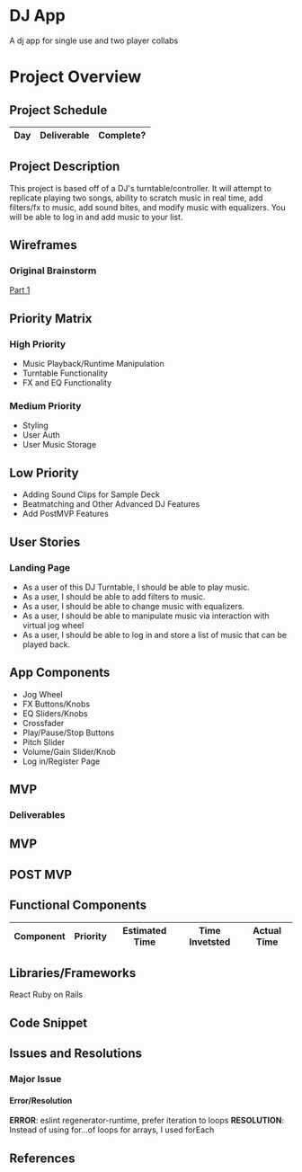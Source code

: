# DJ App
A dj app for single use and two player collabs

# Project Overview

## Project Schedule

|  Day | Deliverable | Complete? |
|---|---|--|

## Project Description

This project is based off of a DJ's turntable/controller. It will attempt to replicate playing two songs, ability to scratch music in real time, add filters/fx to music, add sound bites, and modify music with equalizers. You will be able to log in and add music to your list.

## Wireframes

### Original Brainstorm

[Part 1]()

## Priority Matrix

### High Priority
- Music Playback/Runtime Manipulation
- Turntable Functionality
- FX and EQ Functionality

### Medium Priority
- Styling
- User Auth
- User Music Storage

## Low Priority
- Adding Sound Clips for Sample Deck
- Beatmatching and Other Advanced DJ Features
- Add PostMVP Features

## User Stories

### Landing Page

- As a user of this DJ Turntable, I should be able to play music.
- As a user, I should be able to add filters to music.
- As a user, I should be able to change music with equalizers.
- As a user, I should be able to manipulate music via interaction with virtual jog wheel
- As a user, I should be able to log in and store a list of music that can be played back.

## App Components
- Jog Wheel
- FX Buttons/Knobs
- EQ Sliders/Knobs
- Crossfader
- Play/Pause/Stop Buttons
- Pitch Slider
- Volume/Gain Slider/Knob
- Log in/Register Page

## MVP

### Deliverables

## MVP

## POST MVP

## Functional Components

| Component | Priority | Estimated Time | Time Invetsted | Actual Time |
| --- | :---: |  :---: | :---: | :---: |


## Libraries/Frameworks

React
Ruby on Rails

## Code Snippet


## Issues and Resolutions

### Major Issue

#### Error/Resolution

**ERROR**: eslint regenerator-runtime, prefer iteration to loops
**RESOLUTION**: Instead of using for...of loops for arrays, I used forEach


## References
